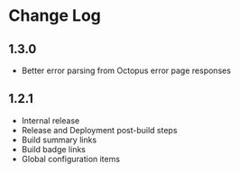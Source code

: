 # Change Log #

## 1.3.0 ##
* Better error parsing from Octopus error page responses

## 1.2.1 ##
* Internal release
* Release and Deployment post-build steps
* Build summary links
* Build badge links
* Global configuration items